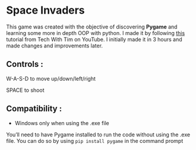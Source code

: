 # Space Invaders

This game was created with the objective of discovering **Pygame** and learning some more in depth OOP with python. I made it by following [this](https://www.youtube.com/watch?v=Q-__8Xw9KTM) tutorial from Tech With Tim on YouTube. I initially made it in 3 hours and made changes and improvements later.

## Controls :

W-A-S-D to move up/down/left/right

SPACE to shoot

## Compatibility :

- Windows only when using the .exe file


You’ll need to have Pygame installed to run the code without using the .exe file. 
You can do so by using `pip install pygame` in the command prompt